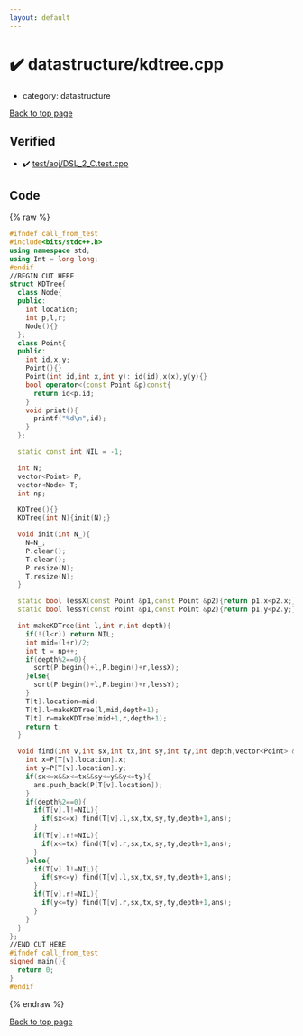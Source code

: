 ```yaml
---
layout: default
---
```


<!-- mathjax config similar to math.stackexchange -->
<script type="text/javascript" async
  src="https://cdnjs.cloudflare.com/ajax/libs/mathjax/2.7.5/MathJax.js?config=TeX-MML-AM_CHTML">
</script>
<script type="text/x-mathjax-config">
  MathJax.Hub.Config({
    TeX: { equationNumbers: { autoNumber: "AMS" }},
    tex2jax: {
      inlineMath: [ ['$','$'] ],
      processEscapes: true
    },
    "HTML-CSS": { matchFontHeight: false },
    displayAlign: "left",
    displayIndent: "2em"
  });
</script>

<script type="text/javascript" src="https://cdnjs.cloudflare.com/ajax/libs/jquery/3.4.1/jquery.min.js"></script>
<script src="https://cdn.jsdelivr.net/npm/jquery-balloon-js@1.1.2/jquery.balloon.min.js" integrity="sha256-ZEYs9VrgAeNuPvs15E39OsyOJaIkXEEt10fzxJ20+2I=" crossorigin="anonymous"></script>
<script type="text/javascript" src="../../assets/js/copy-button.js"></script>
<link rel="stylesheet" href="../../assets/css/copy-button.css" />


# :heavy_check_mark: datastructure/kdtree.cpp
* category: datastructure


[Back to top page](../../index.html)



## Verified
* :heavy_check_mark: [test/aoj/DSL_2_C.test.cpp](../../verify/test/aoj/DSL_2_C.test.cpp.html)


## Code
{% raw %}
```cpp
#ifndef call_from_test
#include<bits/stdc++.h>
using namespace std;
using Int = long long;
#endif
//BEGIN CUT HERE
struct KDTree{
  class Node{
  public:
    int location;
    int p,l,r;
    Node(){}
  };
  class Point{
  public:
    int id,x,y;
    Point(){}
    Point(int id,int x,int y): id(id),x(x),y(y){}
    bool operator<(const Point &p)const{
      return id<p.id;
    }
    void print(){
      printf("%d\n",id);
    }
  };

  static const int NIL = -1;

  int N;
  vector<Point> P;
  vector<Node> T;
  int np;

  KDTree(){}
  KDTree(int N){init(N);}

  void init(int N_){
    N=N_;
    P.clear();
    T.clear();
    P.resize(N);
    T.resize(N);
  }

  static bool lessX(const Point &p1,const Point &p2){return p1.x<p2.x;}
  static bool lessY(const Point &p1,const Point &p2){return p1.y<p2.y;}

  int makeKDTree(int l,int r,int depth){
    if(!(l<r)) return NIL;
    int mid=(l+r)/2;
    int t = np++;
    if(depth%2==0){
      sort(P.begin()+l,P.begin()+r,lessX);
    }else{
      sort(P.begin()+l,P.begin()+r,lessY);
    }
    T[t].location=mid;
    T[t].l=makeKDTree(l,mid,depth+1);
    T[t].r=makeKDTree(mid+1,r,depth+1);
    return t;
  }

  void find(int v,int sx,int tx,int sy,int ty,int depth,vector<Point> &ans){
    int x=P[T[v].location].x;
    int y=P[T[v].location].y;
    if(sx<=x&&x<=tx&&sy<=y&&y<=ty){
      ans.push_back(P[T[v].location]);
    }
    if(depth%2==0){
      if(T[v].l!=NIL){
        if(sx<=x) find(T[v].l,sx,tx,sy,ty,depth+1,ans);
      }
      if(T[v].r!=NIL){
        if(x<=tx) find(T[v].r,sx,tx,sy,ty,depth+1,ans);
      }
    }else{
      if(T[v].l!=NIL){
        if(sy<=y) find(T[v].l,sx,tx,sy,ty,depth+1,ans);
      }
      if(T[v].r!=NIL){
        if(y<=ty) find(T[v].r,sx,tx,sy,ty,depth+1,ans);
      }
    }
  }
};
//END CUT HERE
#ifndef call_from_test
signed main(){
  return 0;
}
#endif

```
{% endraw %}

[Back to top page](../../index.html)

